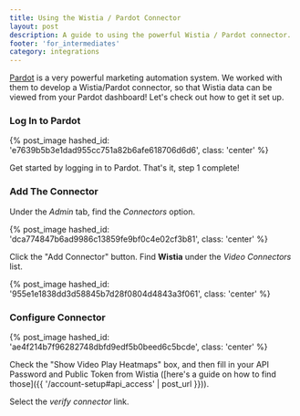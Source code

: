 ```yaml
---
title: Using the Wistia / Pardot Connector
layout: post
description: A guide to using the powerful Wistia / Pardot connector.
footer: 'for_intermediates'
category: integrations
---
```


[Pardot](http://pardot.com) is a very powerful marketing automation system. We
worked with them to develop a Wistia/Pardot connector, so that Wistia data can
be viewed from your Pardot dashboard! Let's check out how to get it set up.

### Log In to Pardot

{% post_image hashed_id: 'e7639b5b3e1dad955cc751a82b6afe618706d6d6', class: 'center' %}

Get started by logging in to Pardot. That's it, step 1 complete!

### Add The Connector

Under the *Admin* tab, find the *Connectors* option.

{% post_image hashed_id: 'dca774847b6ad9986c13859fe9bf0c4e02cf3b81', class: 'center' %}

Click the "Add Connector" button. Find **Wistia** under the *Video Connectors* list.

{% post_image hashed_id: '955e1e1838dd3d58845b7d28f0804d4843a3f061', class: 'center' %}

### Configure Connector

{% post_image hashed_id: 'ae4f214b7f96282748dbfd9edf5b0beed6c5bcde', class: 'center' %}

Check the "Show Video Play Heatmaps" box, and then fill in your API Password
and Public Token from Wistia ([here's a guide on how to find those]({{ '/account-setup#api_access' | post_url }})).


Select the *verify connector* link.
